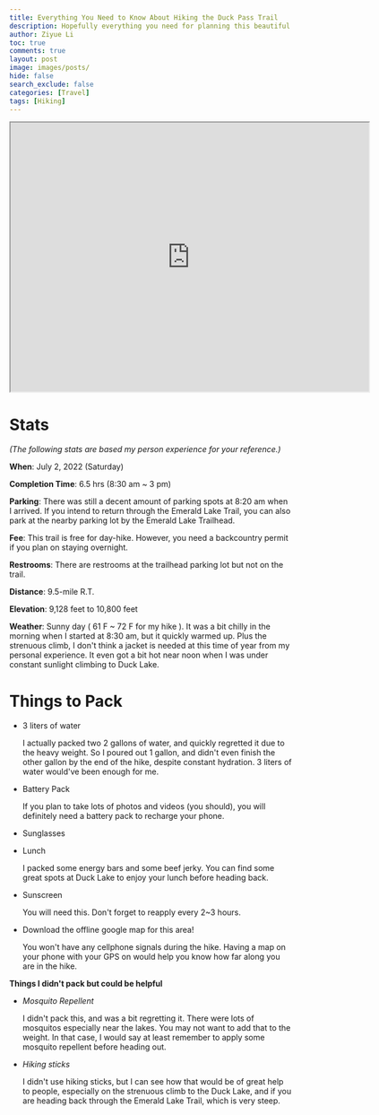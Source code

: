 ```yaml
---
title: Everything You Need to Know About Hiking the Duck Pass Trail
description: Hopefully everything you need for planning this beautiful hike.
author: Ziyue Li
toc: true
comments: true
layout: post
image: images/posts/
hide: false
search_exclude: false
categories: [Travel]
tags: [Hiking]
---
```




<iframe src="https://www.google.com/maps/d/u/2/embed?mid=1M6l2ixFe1cscCMejtJgwl2OIu28fRg8&ehbc=2E312F" width="640" height="480"></iframe>

# Stats

*(The following stats are based my person experience for your reference.)*

**When**: July 2, 2022 (Saturday)

**Completion Time**: 6.5 hrs (8:30 am ~ 3 pm)

**Parking**: There was still a decent amount of parking spots at 8:20 am when I arrived. If you intend to return through the Emerald Lake Trail, you can also park at the nearby parking lot by the Emerald Lake Trailhead.

**Fee**:
This trail is free for day-hike. However, you need a backcountry permit if you plan on staying overnight.

**Restrooms**:
There are restrooms at the trailhead parking lot but not on the trail.

**Distance**:
9.5-mile R.T.

**Elevation**:
9,128 feet to 10,800 feet

**Weather**:
Sunny day ( 61 F ~ 72 F for my hike ). It was a bit chilly in the morning when I started at 8:30 am, but it quickly warmed up. Plus the strenuous climb, I don't think a jacket is needed at this time of year from my personal experience. It even got a bit hot near noon when I was under constant sunlight climbing to Duck Lake.

# Things to Pack

- 3 liters of water

  I actually packed two 2 gallons of water, and quickly regretted it due to the heavy weight. So I poured out 1 gallon, and didn't even finish the other gallon by the end of the hike, despite constant hydration. 3 liters of water would've been enough for me.

- Battery Pack

  If you plan to take lots of photos and videos (you should), you will definitely need a battery pack to recharge your phone.

- Sunglasses

- Lunch

  I packed some energy bars and some beef jerky. You can find some great spots at Duck Lake to enjoy your lunch before heading back.

- Sunscreen

  You will need this. Don't forget to reapply every 2~3 hours.


- Download the offline google map for this area!

  You won't have any cellphone signals during the hike. Having a map on your phone with your GPS on would help you know how far along you are in the hike.

**Things I didn't pack but could be helpful**

- *Mosquito Repellent*

  I didn't pack this, and was a bit regretting it. There were lots of mosquitos especially near the lakes. You may not want to add that to the weight. In that case, I would say at least remember to apply some mosquito repellent before heading out.

- *Hiking sticks*

  I didn't use hiking sticks, but I can see how that would be of great help to people, especially on the strenuous climb to the Duck Lake, and if you are heading back through the Emerald Lake Trail, which is very steep.
